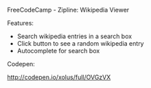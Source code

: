 FreeCodeCamp - Zipline: Wikipedia Viewer
 
Features:

- Search wikipedia entries in a search box
- Click button to see a random wikipedia entry
- Autocomplete for search box

Codepen:

http://codepen.io/xolus/full/OVGzVX
